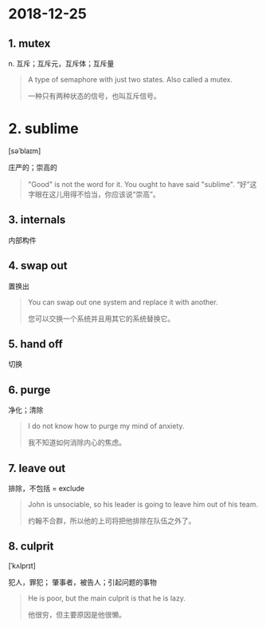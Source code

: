 # 2018-12-25

## 1. mutex

n. 互斥；互斥元，互斥体；互斥量

> A type of semaphore with just two states. Also called a mutex.
> 
> 一种只有两种状态的信号，也叫互斥信号。

# 2. sublime

[səˈblaɪm] 

庄严的；崇高的

> "Good" is not the word for it. You ought to have said "sublime".
> “好”这字眼在这儿用得不恰当，你应该说“崇高”。

## 3. internals

内部构件

## 4. swap out

置换出

> You can swap out one system and replace it with another.
> 
> 您可以交换一个系统并且用其它的系统替换它。

## 5. hand off

切换

## 6. purge

净化；清除

> I do not know how to purge my mind of anxiety.
> 
> 我不知道如何消除内心的焦虑。

## 7. leave out

排除，不包括
= exclude

> John is unsociable, so his leader is going to leave him out of his team.
> 
> 约翰不合群，所以他的上司将把他排除在队伍之外了。

## 8. culprit

[ˈkʌlprɪt] 

犯人，罪犯； 肇事者，被告人；引起问题的事物

> He is poor, but the main culprit is that he is lazy.
> 
> 他很穷，但主要原因是他很懒。







